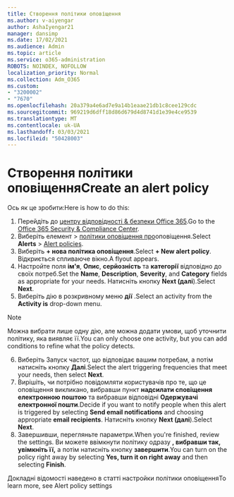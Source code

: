 ```yaml
---
title: Створення політики оповіщення
ms.author: v-aiyengar
author: AshaIyengar21
manager: dansimp
ms.date: 17/02/2021
ms.audience: Admin
ms.topic: article
ms.service: o365-administration
ROBOTS: NOINDEX, NOFOLLOW
localization_priority: Normal
ms.collection: Adm_O365
ms.custom:
- "3200002"
- "7670"
ms.openlocfilehash: 20a379a4e6ad7e9a14b1eaae21db1c8cee129cdc
ms.sourcegitcommit: 969219d6dff18d86d679d4d8741d1e39e4ce9539
ms.translationtype: MT
ms.contentlocale: uk-UA
ms.lasthandoff: 03/03/2021
ms.locfileid: "50428003"
---
```

# <a name="create-an-alert-policy"></a><span data-ttu-id="99fef-102">Створення політики оповіщення</span><span class="sxs-lookup"><span data-stu-id="99fef-102">Create an alert policy</span></span>

<span data-ttu-id="99fef-103">Ось як це зробити:</span><span class="sxs-lookup"><span data-stu-id="99fef-103">Here is how to do this:</span></span>

1. <span data-ttu-id="99fef-104">Перейдіть до [центру відповідності & безпеки Office 365](https://go.microsoft.com/fwlink/p/?linkid=2077143).</span><span class="sxs-lookup"><span data-stu-id="99fef-104">Go to the [Office 365 Security & Compliance Center](https://go.microsoft.com/fwlink/p/?linkid=2077143).</span></span>
1. <span data-ttu-id="99fef-105">Виберіть елемент  >  [політики оповіщення про](https://go.microsoft.com/fwlink/?linkid=2103208)оповіщення.</span><span class="sxs-lookup"><span data-stu-id="99fef-105">Select **Alerts** > [Alert policies](https://go.microsoft.com/fwlink/?linkid=2103208).</span></span>
1. <span data-ttu-id="99fef-106">Виберіть **+ нова політика оповіщення**.</span><span class="sxs-lookup"><span data-stu-id="99fef-106">Select **+ New alert policy**.</span></span> <span data-ttu-id="99fef-107">Відкриється спливаюче вікно.</span><span class="sxs-lookup"><span data-stu-id="99fef-107">A flyout appears.</span></span>
1. <span data-ttu-id="99fef-108">Настройте поля **ім'я**, **Опис**, **серйозність** та **категорії** відповідно до своїх потреб.</span><span class="sxs-lookup"><span data-stu-id="99fef-108">Set the **Name**, **Description**, **Severity**, and **Category** fields as appropriate for your needs.</span></span> <span data-ttu-id="99fef-109">Натисніть кнопку **Next (далі**).</span><span class="sxs-lookup"><span data-stu-id="99fef-109">Select **Next**.</span></span>
1. <span data-ttu-id="99fef-110">Виберіть дію в розкривному меню **дії** .</span><span class="sxs-lookup"><span data-stu-id="99fef-110">Select an activity from the **Activity is** drop-down menu.</span></span>
> [!NOTE]
>  <span data-ttu-id="99fef-111">Можна вибрати лише одну дію, але можна додати умови, щоб уточнити політику, яка виявляє її.</span><span class="sxs-lookup"><span data-stu-id="99fef-111">You can only choose one activity, but you can add conditions to refine what the policy detects.</span></span>
6. <span data-ttu-id="99fef-112">Виберіть Запуск частот, що відповідає вашим потребам, а потім натисніть кнопку **Далі**.</span><span class="sxs-lookup"><span data-stu-id="99fef-112">Select the alert triggering frequencies that meet your needs, then select **Next**.</span></span>
7. <span data-ttu-id="99fef-113">Вирішіть, чи потрібно повідомляти користувачів про те, що це оповіщення викликано, вибравши пункт **надсилати сповіщення електронною поштою** та вибравши відповідні **Одержувачі електронної пошти**.</span><span class="sxs-lookup"><span data-stu-id="99fef-113">Decide if you want to notify people when this alert is triggered by selecting **Send email notifications** and choosing appropriate **email recipients**.</span></span> <span data-ttu-id="99fef-114">Натисніть кнопку **Next (далі**).</span><span class="sxs-lookup"><span data-stu-id="99fef-114">Select **Next**.</span></span>
8. <span data-ttu-id="99fef-115">Завершивши, перегляньте параметри.</span><span class="sxs-lookup"><span data-stu-id="99fef-115">When you're finished, review the settings.</span></span> <span data-ttu-id="99fef-116">Ви можете ввімкнути політику одразу **, вибравши так, увімкніть її,** а потім натисніть кнопку **завершити**.</span><span class="sxs-lookup"><span data-stu-id="99fef-116">You can turn on the policy right away by selecting **Yes, turn it on right away** and then selecting **Finish**.</span></span>

<span data-ttu-id="99fef-117">Докладні відомості наведено в статті настройки політики оповіщення</span><span class="sxs-lookup"><span data-stu-id="99fef-117">To learn more, see Alert policy settings</span></span>

